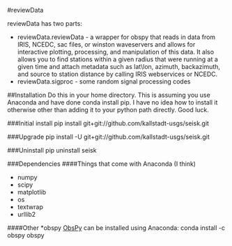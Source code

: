 #reviewData

reviewData has two parts:

* reviewData.reviewData - a wrapper for obspy that reads in data from IRIS, NCEDC, sac files, or winston waveservers and allows for interactive plotting, processing, and manipulation of this data. It also allows you to find stations within a given radius that were running at a given time and attach metadata such as lat\lon, azimuth, backazimuth, and source to station distance by calling IRIS webservices or NCEDC.
* reviewData.sigproc - some random signal processing codes

##Installation
Do this in your home directory. This is assuming you use Anaconda and have done conda install pip. I have no idea how to install it otherwise other than adding it to your python path directly. Good luck.

###Initial install
pip install git+git://github.com/kallstadt-usgs/seisk.git

###Upgrade
pip install -U git+git://github.com/kallstadt-usgs/seisk.git

###Uninstall
pip uninstall seisk

###Dependencies
####Things that come with Anaconda (I think)
* numpy
* scipy
* matplotlib
* os
* textwrap
* urllib2

####Other
*obspy
[ObsPy](https://github.com/obspy/obspy/wiki) can be installed using Anaconda:
conda install -c obspy obspy
